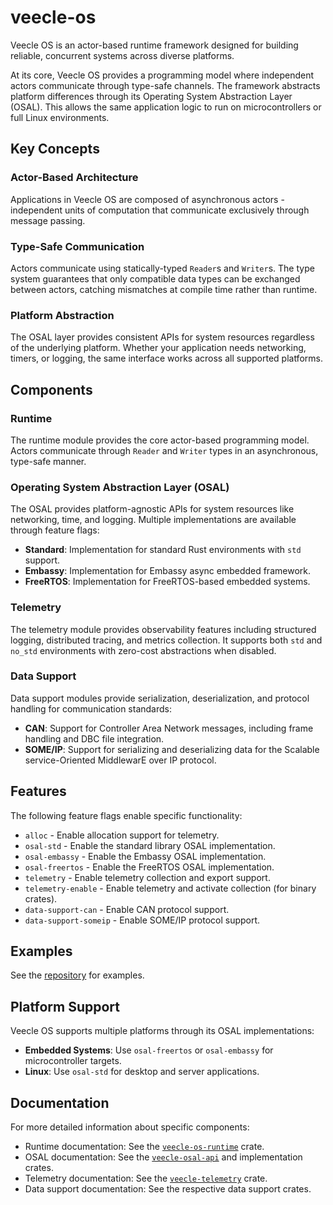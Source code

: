 # veecle-os

Veecle OS is an actor-based runtime framework designed for building reliable, concurrent systems across diverse platforms.

At its core, Veecle OS provides a programming model where independent actors communicate through type-safe channels.
The framework abstracts platform differences through its Operating System Abstraction Layer (OSAL).
This allows the same application logic to run on microcontrollers or full Linux environments.

## Key Concepts

### Actor-Based Architecture

Applications in Veecle OS are composed of asynchronous actors - independent units of computation that communicate exclusively through message passing.

### Type-Safe Communication

Actors communicate using statically-typed `Reader`s and `Writer`s.
The type system guarantees that only compatible data types can be exchanged between actors, catching mismatches at compile time rather than runtime.

### Platform Abstraction

The OSAL layer provides consistent APIs for system resources regardless of the underlying platform.
Whether your application needs networking, timers, or logging, the same interface works across all supported platforms.

## Components

### Runtime

The runtime module provides the core actor-based programming model.
Actors communicate through `Reader` and `Writer` types in an asynchronous, type-safe manner.

### Operating System Abstraction Layer (OSAL)

The OSAL provides platform-agnostic APIs for system resources like networking, time, and logging.
Multiple implementations are available through feature flags:

- **Standard**: Implementation for standard Rust environments with `std` support.
- **Embassy**: Implementation for Embassy async embedded framework.
- **FreeRTOS**: Implementation for FreeRTOS-based embedded systems.

### Telemetry

The telemetry module provides observability features including structured logging, distributed tracing, and metrics collection.
It supports both `std` and `no_std` environments with zero-cost abstractions when disabled.

### Data Support

Data support modules provide serialization, deserialization, and protocol handling for communication standards:

- **CAN**: Support for Controller Area Network messages, including frame handling and DBC file integration.
- **SOME/IP**: Support for serializing and deserializing data for the Scalable service-Oriented MiddlewarE over IP protocol.

## Features

The following feature flags enable specific functionality:

- `alloc` - Enable allocation support for telemetry.
- `osal-std` - Enable the standard library OSAL implementation.
- `osal-embassy` - Enable the Embassy OSAL implementation.
- `osal-freertos` - Enable the FreeRTOS OSAL implementation.
- `telemetry` - Enable telemetry collection and export support.
- `telemetry-enable` - Enable telemetry and activate collection (for binary crates).
- `data-support-can` - Enable CAN protocol support.
- `data-support-someip` - Enable SOME/IP protocol support.

## Examples

See the [repository](https://github.com/veecle/veecle-os/tree/main/veecle-os-examples) for examples.

## Platform Support

Veecle OS supports multiple platforms through its OSAL implementations:

- **Embedded Systems**: Use `osal-freertos` or `osal-embassy` for microcontroller targets.
- **Linux**: Use `osal-std` for desktop and server applications.

## Documentation

For more detailed information about specific components:

- Runtime documentation: See the [`veecle-os-runtime`][veecle-os-runtime-docs] crate.
- OSAL documentation: See the [`veecle-osal-api`][veecle-osal-api-docs] and implementation crates.
- Telemetry documentation: See the [`veecle-telemetry`][veecle-telemetry-docs] crate.
- Data support documentation: See the respective data support crates.

[veecle-os-runtime-docs]: https://docs.rs/veecle-os-runtime

[veecle-osal-api-docs]: https://docs.rs/veecle-osal-api

[veecle-telemetry-docs]: https://docs.rs/veecle-telemetry
